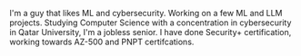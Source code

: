 I'm a guy that likes ML and cybersecurity.
Working on a few ML and LLM projects.
Studying Computer Science with a concentration in cybersecurity in Qatar University, I'm a jobless senior.
I have done Security+ certification, working towards AZ-500 and PNPT certifcations.
